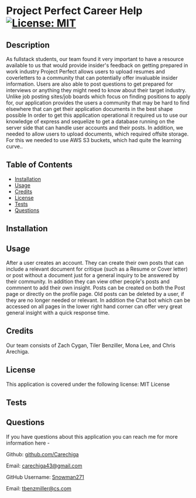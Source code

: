 # Project Perfect Career Help  	[![License: MIT](https://img.shields.io/badge/License-MIT-yellow.svg)](https://opensource.org/licenses/MIT)

## Description

As fullstack students, our team found it very important to have a resource available to us that would provide insider's feedback on getting prepared in work industry
Project Perfect allows users to upload resumes and coverletters to a community that can potentially offer invaluable insider information. Users are also able to post questions to get prepared for interviews or anything they might need to know about their target industry.
Unlike job posting sites/job boards which focus on finding positions to apply for, our application provides the users a community that may be hard to find elsewhere that can get their application documents in the best shape possible
In order to get this application operational it required us to use our knowledge of express and sequelize to get a database running on the server side that can handle user accounts and their posts. In addition, we needed to allow users to upload documents, which required offsite storage. For this we needed to use AWS S3 buckets, which had quite the learning curve..

## Table of Contents

- [Installation](#installation)
- [Usage](#usage)
- [Credits](#credits)
- [License](#license)
- [Tests](#tests)
- [Questions](#questions)

## Installation



## Usage

After a user creates an account. They can create their own posts that can include a relevant document for critique (such as a Resume or Cover letter) or post without a document just for a general inquiry to be answered by their community. In addition they can view other people's posts and commnent to add their own insight. Posts can be created on both the Post page or directly on the profile page. Old posts can be deleted by a user, if they are no longer needed or relevant. In addition the Chat bot which can be accessed on all pages in the lower right hand corner can offer very great general insight with a quick response time.

## Credits

Our team consists of Zach Cygan, Tiler Benziller, Mona Lee, and Chris Arechiga. 

## License

This application is covered under the following license: MIT License

## Tests



## Questions
If you have questions about this application you can reach me for more information here - 

Github: [github.com/Carechiga](https://github.com/Carechiga)

Email: [carechiga43@gmail.com](malito:carechiga43@gmail.com)

GitHub Username: [Snowman271](https://github.com/Snowman271)

Email: [tbenzmiller@cs.com](mailto:tbenzmiller@cs.com) 